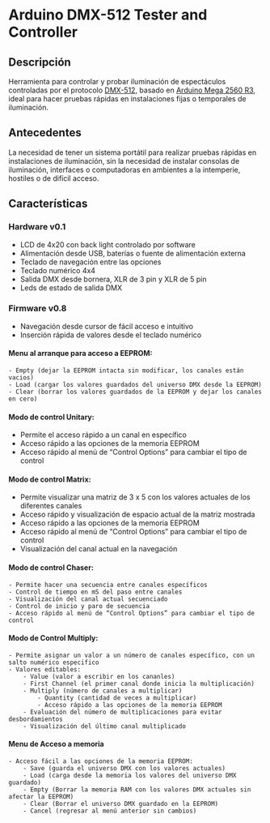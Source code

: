 # Arduino DMX-512 Tester and Controller

## Descripción
Herramienta para controlar y probar iluminación de espectáculos controladas por el protocolo [DMX-512](http://es.wikipedia.org/wiki/Digital_Multiplex), basado en [Arduino Mega 2560 R3](http://www.arduino.cc/en/Main/ArduinoBoardMega2560), ideal para hacer pruebas rápidas en instalaciones fijas o temporales de iluminación.

## Antecedentes
La necesidad de tener un sistema portátil para realizar pruebas rápidas en instalaciones de iluminación, sin la necesidad de instalar consolas de iluminación, interfaces o computadoras en ambientes a la intemperie, hostiles o de difícil acceso.

## Características

### Hardware v0.1
- LCD de 4x20 con back light controlado por software
- Alimentación desde USB, baterías o fuente de alimentación externa
- Teclado de navegación entre las opciones
- Teclado numérico 4x4
- Salida DMX desde bornera, XLR de 3 pin y XLR de 5 pin
- Leds de estado de salida DMX

### Firmware v0.8
- Navegación desde cursor de fácil acceso e intuitivo
- Inserción rápida de valores desde el teclado numérico

#### Menu al arranque para acceso a EEPROM:
	- Empty (dejar la EEPROM intacta sin modificar, los canales están vacios)
	- Load (cargar los valores guardados del universo DMX desde la EEPROM)
	- Clear (borrar los valores guardados de la EEPROM y dejar los canales en cero)

#### Modo de control Unitary:
  - Permite el acceso rápido a un canal en específico
  - Acceso rápido a las opciones de la memoria EEPROM
  - Acceso rápido al menú de “Control Options” para cambiar el tipo de control

#### Modo de control Matrix: 
  - Permite visualizar una matriz de 3 x 5 con los valores actuales de los diferentes canales
  - Acceso rápido y visualización de espacio actual de la matriz mostrada
  - Acceso rápido a las opciones de la memoria EEPROM
  - Acceso rápido al menú de “Control Options” para cambiar el tipo de control
  - Visualización del canal actual en la navegación

#### Modo de control Chaser:
	- Permite hacer una secuencia entre canales específicos
	- Control de tiempo en mS del paso entre canales
	- Visualización del canal actual secuenciado
	- Control de inicio y paro de secuencia
  	- Acceso rápido al menú de “Control Options” para cambiar el tipo de control

#### Modo de Control Multiply:
	- Permite asignar un valor a un número de canales específico, con un salto numérico especifico
	- Valores editables:
		- Value (valor a escribir en los cananles)
		- First Channel (el primer canal donde inicia la multiplicación)
		- Multiply (número de canales a multiplicar)
    		- Quantity (cantidad de veces a multiplicar) 
    		- Acceso rápido a las opciones de la memoria EEPROM
	  	- Evaluación del número de multiplicaciones para evitar desbordamientos
	  	- Visualización del último canal multiplicado

####  Menu de Acceso a memoria
	- Acceso fácil a las opciones de la memoria EEPROM:
		- Save (guarda el universo DMX con los valores actuales)
		- Load (carga desde la memoria los valores del universo DMX guardado)
		- Empty (Borrar la memoria RAM con los valores DMX actuales sin afectar la EEPROM)
		- Clear (Borrar el universo DMX guardado en la EEPROM)
		- Cancel (regresar al menú anterior sin cambios)
